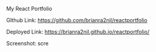 My React Portfolio

GIthub Link:
https://github.com/brianra2nil/reactportfolio

Deployed Link:
https://brianra2nil.github.io/reactportfolio/

Screenshot:
scre